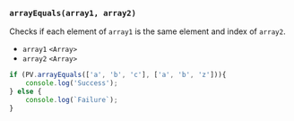 ### ``arrayEquals(array1, array2)``
Checks if each element of ``array1`` is the same element and index of ``array2``.

- `array1` `<Array>`
- `array2` `<Array>`

```js
if (PV.arrayEquals(['a', 'b', 'c'], ['a', 'b', 'z'])){
	console.log('Success');
} else {
	console.log(`Failure`);
}
```